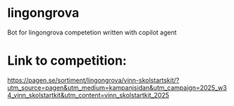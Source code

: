 # lingongrova
Bot for lingongrova competetion written with copilot agent

# Link to competition:
https://pagen.se/sortiment/lingongrova/vinn-skolstartskit/?utm_source=pagen&utm_medium=kampanjsidan&utm_campaign=2025_w34_vinn_skolstartkit&utm_content=vinn_skolstartkit_2025

